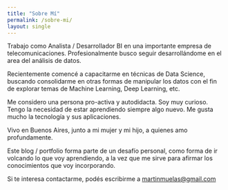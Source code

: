 ```yaml
---
title: "Sobre Mí"
permalink: /sobre-mi/
layout: single
---
```


Trabajo como Analista / Desarrollador BI en una importante empresa de telecomunicaciones. Profesionalmente busco seguir desarrollándome en el area del análisis de datos.

Recientemente comencé a capacitarme en técnicas de Data Science, buscando consolidarme en otras formas de manipular los datos con el fin de explorar temas de Machine Learning, Deep Learning, etc.

Me considero una persona pro-activa y autodidacta. Soy muy curioso. Tengo la necesidad de estar aprendiendo siempre algo nuevo. Me gusta mucho la tecnología y sus aplicaciones.

Vivo en Buenos Aires, junto a mi mujer y mi hijo, a quienes amo profundamente.

Este blog / portfolio forma parte de un desafío personal, como forma de ir volcando lo que voy aprendiendo, a la vez que me sirve para afirmar los conocimientos que voy incorporando.

Si te interesa contactarme, podés escribirme a [martinmuelas@gmail.com](mailto:martinmuelas@gmail.com)
